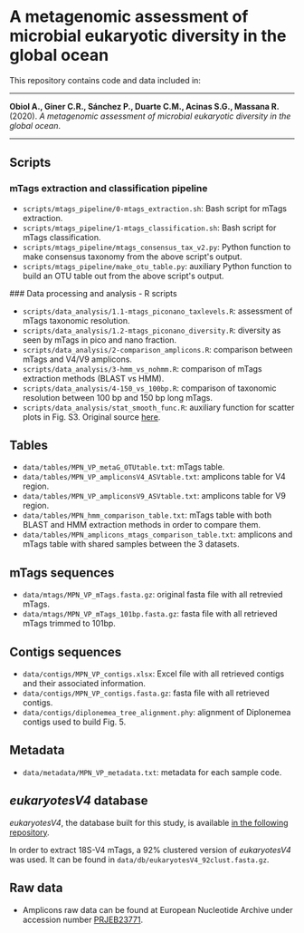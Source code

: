 # A metagenomic assessment of microbial eukaryotic diversity in the global ocean

This repository contains code and data included in:

--------
**Obiol A., Giner C.R., Sánchez P., Duarte C.M., Acinas S.G., Massana R.** (2020). *A metagenomic assessment of microbial eukaryotic diversity in the global ocean*.

--------

## Scripts

### mTags extraction and classification pipeline

  - `scripts/mtags_pipeline/0-mtags_extraction.sh`: Bash script for mTags extraction.
  - `scripts/mtags_pipeline/1-mtags_classification.sh`: Bash script for mTags classification. 
  - `scripts/mtags_pipeline/mtags_consensus_tax_v2.py`: Python function to make consensus taxonomy from the above script's output.
  - `scripts/mtags_pipeline/make_otu_table.py`: auxiliary Python function to build an OTU table out from the above script's output.

### Data processing and analysis - R scripts

  - `scripts/data_analysis/1.1-mtags_piconano_taxlevels.R`: assessment of mTags taxonomic resolution.
  - `scripts/data_analysis/1.2-mtags_piconano_diversity.R`: diversity as seen by mTags in pico and nano fraction.
  - `scripts/data_analysis/2-comparison_amplicons.R`: comparison between mTags and V4/V9 amplicons.
  - `scripts/data_analysis/3-hmm_vs_nohmm.R`: comparison of mTags extraction methods (BLAST vs HMM).
  - `scripts/data_analysis/4-150_vs_100bp.R`: comparison of taxonomic resolution between 100 bp and 150 bp long mTags. 
  - `scripts/data_analysis/stat_smooth_func.R`: auxiliary function for scatter plots in Fig. S3. Original source [here](https://gist.github.com/kdauria/524eade46135f6348140).

## Tables

  - `data/tables/MPN_VP_metaG_OTUtable.txt`: mTags table.
  - `data/tables/MPN_VP_ampliconsV4_ASVtable.txt`: amplicons table for V4 region.
  - `data/tables/MPN_VP_ampliconsV9_ASVtable.txt`: amplicons table for V9 region.
  - `data/tables/MPN_hmm_comparison_table.txt`: mTags table with both BLAST and HMM extraction methods in order to compare them.
  - `data/tables/MPN_amplicons_mtags_comparison_table.txt`: amplicons and mTags table with shared samples between the 3 datasets.

## mTags sequences

  - `data/mtags/MPN_VP_mTags.fasta.gz`: original fasta file with all retrevied mTags.
  - `data/mtags/MPN_VP_mTags_101bp.fasta.gz`: fasta file with all retrieved mTags trimmed to 101bp. 

## Contigs sequences

  - `data/contigs/MPN_VP_contigs.xlsx`: Excel file with all retrieved contigs and their associated information.
  - `data/contigs/MPN_VP_contigs.fasta.gz`: fasta file with all retrieved contigs.
  - `data/contigs/diplonemea_tree_alignment.phy`: alignment of Diplonemea contigs used to build Fig. 5.

## Metadata

  - `data/metadata/MPN_VP_metadata.txt`: metadata for each sample code.

## *eukaryotesV4* database

*eukaryotesV4*, the database built for this study, is available [in the following repository](https://github.com/aleixop/eukaryotesV4).

In order to extract 18S-V4 mTags, a 92% clustered version of *eukaryotesV4* was used. It can be found in `data/db/eukaryotesV4_92clust.fasta.gz`.

## Raw data

  - Amplicons raw data can be found at European Nucleotide Archive under accession number [PRJEB23771](https://www.ebi.ac.uk/ena/data/view/PRJEB23771).
